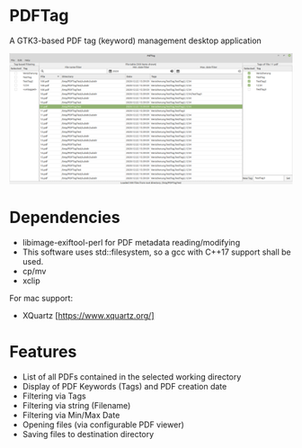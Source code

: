 # PDFTag
A GTK3-based PDF tag (keyword) management desktop application

![](res/Screenshot.png)

# Dependencies
* libimage-exiftool-perl for PDF metadata reading/modifying
* This software uses std::filesystem, so a gcc with C++17 support shall be used.
* cp/mv
* xclip

For mac support:
* XQuartz [https://www.xquartz.org/]

# Features
* List of all PDFs contained in the selected working directory
* Display of PDF Keywords (Tags) and PDF creation date
* Filtering via Tags
* Filtering via string (Filename)
* Filtering via Min/Max Date
* Opening files (via configurable PDF viewer)
* Saving files to destination directory
